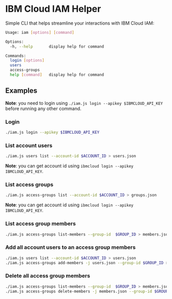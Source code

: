 # IBM Cloud IAM Helper

Simple CLI that helps streamline your interactions with IBM Cloud IAM:

```sh
Usage: iam [options] [command]

Options:
  -h, --help       display help for command

Commands:
  login [options]
  users
  access-groups
  help [command]   display help for command
```

## Examples

**Note**: you need to login using `./iam.js login --apikey $IBMCLOUD_API_KEY` before running any other command.

### Login

```sh
./iam.js login --apikey $IBMCLOUD_API_KEY
```

### List account users

```sh
./iam.js users list --account-id $ACCOUNT_ID > users.json
```

**Note**: you can get account id using `ibmcloud login --apikey IBMCLOUD_API_KEY`.

### List access groups

```sh
./iam.js access-groups list --account-id $ACCOUNT_ID > groups.json
```

**Note**: you can get account id using `ibmcloud login --apikey IBMCLOUD_API_KEY`.

### List access group members

```sh
./iam.js access-groups list-members --group-id  $GROUP_ID > members.json
```

### Add all account users to an access group members

```sh
./iam.js users list --account-id $ACCOUNT_ID > users.json
./iam.js access-groups add-members -j users.json --group-id $GROUP_ID > new-members.json
```

### Delete all access group members

```sh
./iam.js access-groups list-members --group-id  $GROUP_ID > members.json
./iam.js access-groups delete-members -j members.json --group-id $GROUP_ID > deleted-members.json
```